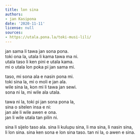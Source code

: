 ```yaml
---
title: lon sina
authors:
- jan Kasipona
date: '2020-11-11'
license: null
sources:
- https://utala.pona.la/toki-musi-lili/
---
```


jan sama li tawa jan sona pona.  
toki ona la, utala li kama tawa ma ni.  
utala taso li ken pini e utala kama.  
mi o utala lon poka pi jan sama mi.

taso, mi sona ala e nasin pona mi.  
toki sina la, mi o moli e jan ala.  
wile sina la, kon mi li tawa jan sewi.  
sona ni la, mi wile ala utala.

tawa ni la, toki pi jan sona pona la,  
sina o sitelen insa e ni:  
jan ale li wile awen e ona.  
jan li wile utala tan pilin ni.

sina li sijelo taso ala. sina li kulupu sina, li ma sina, li nasin sina,  
li lon sina. sina ken sona e lon sina taso. tan ni la, o awen e sina.